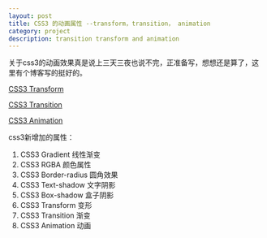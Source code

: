 ```yaml
---
layout: post
title: CSS3 的动画属性 --transform，transition， animation
category: project
description: transition transform and animation
---
```


关于css3的动画效果真是说上三天三夜也说不完，正准备写，想想还是算了，这里有个博客写的挺好的。

[CSS3 Transform](http://www.w3cplus.com/content/css3-transform)

[CSS3 Transition](http://www.w3cplus.com/content/css3-transition)

[CSS3 Animation](http://www.w3cplus.com/content/css3-animation)

css3新增加的属性：
1. CSS3 Gradient 			线性渐变
2. CSS3 RGBA     			颜色属性
3. CSS3 Border-radius		圆角效果
4. CSS3 Text-shadow			文字阴影
5. CSS3 Box-shadow 			盒子阴影
6. CSS3 Transform 			变形
7. CSS3 Transition 			渐变
8. CSS3 Animation 			动画